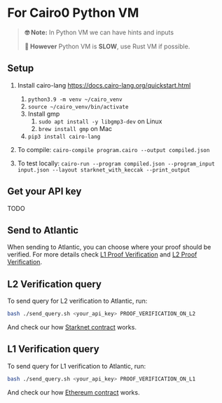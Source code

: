 # For Cairo0 Python VM

> **🤓 Note:** In Python VM we can have hints and inputs
>
> **🐌 However** Python VM is **SLOW**, use Rust VM if possible.

## Setup

1. Install cairo-lang https://docs.cairo-lang.org/quickstart.html

    1. `python3.9 -m venv ~/cairo_venv`
    2. `source ~/cairo_venv/bin/activate`
    3. Install gmp
        1. `sudo apt install -y libgmp3-dev` on Linux
        2. `brew install gmp` on Mac
    4. `pip3 install cairo-lang`

2. To compile: `cairo-compile program.cairo --output compiled.json`

3. To test locally: `cairo-run --program compiled.json --program_input input.json --layout starknet_with_keccak --print_output`

## Get your API key

TODO

## Send to Atlantic

When sending to Atlantic, you can choose where your proof should be verified. For more details check [L1 Proof Verification](http://docs.herodotus.cloud/atlantic/steps/l1-proof-verification) and [L2 Proof Verification](http://docs.herodotus.cloud/atlantic/steps/l2-proof-verification).

## L2 Verification query

To send query for L2 verification to Atlantic, run:

```bash
bash ./send_query.sh <your_api_key> PROOF_VERIFICATION_ON_L2
```

And check our how [Starknet contract](../l2-verification-contract/README.md) works.

## L1 Verification query

To send query for L1 verification to Atlantic, run:

```bash
bash ./send_query.sh <your_api_key> PROOF_VERIFICATION_ON_L1
```

And check our how [Ethereum contract](../l1-verification-contract/README.md) works.
